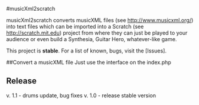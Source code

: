 #musicXml2scratch

musicXml2scratch converts musicXML files (see http://www.musicxml.org/)
into text files which can be imported into a Scratch (see http://scratch.mit.edu) project
from where they can just be played to your audience or even build a Synthesia, Guitar Hero,
whatever-like game.

This project is **stable**. For a list of known, bugs,
visit the [Issues].

##Convert a musicXML file
    Just use the interface on the index.php
    
## Release
v. 1.1 - drums update, bug fixes
v. 1.0 - release stable version
